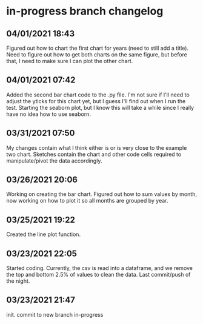 # in-progress branch changelog

## 04/01/2021 18:43
Figured out how to chart the first chart for years (need to still add a title). Need to figure out how to get both charts on the same figure, but before that, I need to make sure I can plot the other chart.

## 04/01/2021 07:42
Added the second bar chart code to the .py file. I'm not sure if I'll need to adjust the yticks for this chart yet, but I guess I'll find out when I run the test. Starting the seaborn plot, but I know this will take a while since I really have no idea how to use seaborn.

## 03/31/2021 07:50
My changes contain what I think either is or is very close to the example two chart. Sketches contain the chart and other code cells required to manipulate/pivot the data accordingly.

## 03/26/2021 20:06
Working on creating the bar chart. Figured out how to sum values by month, now working on how to plot it so all months are grouped by year. 

## 03/25/2021 19:22
Created the line plot function.

## 03/23/2021 22:05
Started coding. Currently, the csv is read into a dataframe, and we remove the top and bottom 2.5% of values to clean the data. Last commit/push of the night.

## 03/23/2021 21:47
init. commit to new branch in-progress